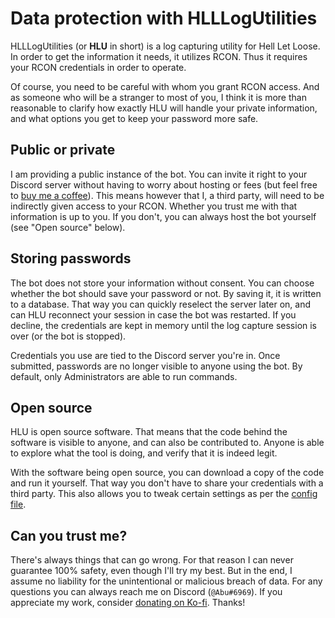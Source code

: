 # Data protection with HLLLogUtilities

HLLLogUtilities (or **HLU** in short) is a log capturing utility for Hell Let Loose. In order to get the information it needs, it utilizes RCON. Thus it requires your RCON credentials in order to operate.

Of course, you need to be careful with whom you grant RCON access. And as someone who will be a stranger to most of you, I think it is more than reasonable to clarify how exactly HLU will handle your private information, and what options you get to keep your password more safe.

## Public or private

I am providing a public instance of the bot. You can invite it right to your Discord server without having to worry about hosting or fees (but feel free to [buy me a coffee](https://ko-fi.com/abusify)). This means however that I, a third party, will need to be indirectly given access to your RCON. Whether you trust me with that information is up to you. If you don't, you can always host the bot yourself (see "Open source" below).

## Storing passwords

The bot does not store your information without consent. You can choose whether the bot should save your password or not. By saving it, it is written to a database. That way you can quickly reselect the server later on, and can HLU reconnect your session in case the bot was restarted. If you decline, the credentials are kept in memory until the log capture session is over (or the bot is stopped).

Credentials you use are tied to the Discord server you're in. Once submitted, passwords are no longer visible to anyone using the bot. By default, only Administrators are able to run commands.

## Open source

HLU is open source software. That means that the code behind the software is visible to anyone, and can also be contributed to. Anyone is able to explore what the tool is doing, and verify that it is indeed legit.

With the software being open source, you can download a copy of the code and run it yourself. That way you don't have to share your credentials with a third party. This also allows you to tweak certain settings as per the [config file](https://github.com/timraay/HLLLogUtilities/blob/main/config.ini).

## Can you trust me?

There's always things that can go wrong. For that reason I can never guarantee 100% safety, even though I'll try my best. But in the end, I assume no liability for the unintentional or malicious breach of data. For any questions you can always reach me on Discord (`@Abu#6969`). If you appreciate my work, consider [donating on Ko-fi]((https://ko-fi.com/abusify)). Thanks!